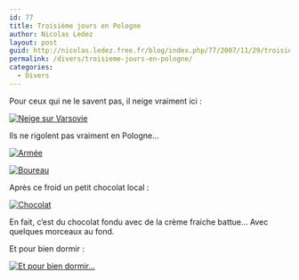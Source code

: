 ```yaml
---
id: 77
title: Troisième jours en Pologne
author: Nicolas Ledez
layout: post
guid: http://nicolas.ledez.free.fr/blog/index.php/77/2007/11/29/troisieme-jours-en-pologne/
permalink: /divers/troisieme-jours-en-pologne/
categories:
  - Divers
---
```

Pour ceux qui ne le savent pas, il neige vraiment ici :

<a href="http://nicolas.ledez.free.fr/blog/index.php/77/2007/11/29/troisieme-jours-en-pologne/neige-sur-varsovie/" rel="attachment wp-att-75" title="Neige sur Varsovie"><img src="2007/11/img_1338-150x150.jpg" alt="Neige sur Varsovie" /></a>

Ils ne rigolent pas vraiment en Pologne&#8230;

<a href="http://nicolas.ledez.free.fr/blog/index.php/77/2007/11/29/troisieme-jours-en-pologne/armee/" rel="attachment wp-att-72" title="Armée"><img src="2007/11/img_1304-150x150.jpg" alt="Armée" /></a>

<a href="http://nicolas.ledez.free.fr/blog/index.php/77/2007/11/29/troisieme-jours-en-pologne/boureau/" rel="attachment wp-att-73" title="Boureau"><img src="2007/11/img_1328-150x150.jpg" alt="Boureau" /></a>

Après ce froid un petit chocolat local :

<a href="http://nicolas.ledez.free.fr/blog/index.php/77/2007/11/29/troisieme-jours-en-pologne/chocolat/" rel="attachment wp-att-74" title="Chocolat"><img src="2007/11/img_1335-150x150.jpg" alt="Chocolat" /></a>

En fait, c&rsquo;est du chocolat fondu avec de la crème fraiche battue&#8230; Avec quelques morceaux au fond.

Et pour bien dormir :

<a href="http://nicolas.ledez.free.fr/blog/index.php/77/2007/11/29/troisieme-jours-en-pologne/et-pour-bien-dormir/" rel="attachment wp-att-76" title="Et pour bien dormir…"><img src="2007/11/img_1345-150x150.jpg" alt="Et pour bien dormir…" /></a>